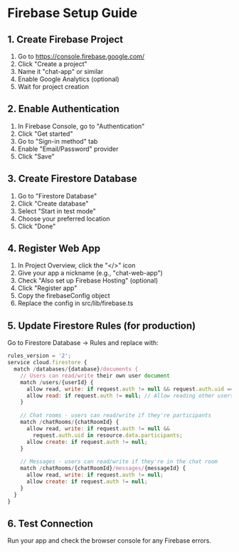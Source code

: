 # Firebase Setup Guide

## 1. Create Firebase Project
1. Go to https://console.firebase.google.com/
2. Click "Create a project"
3. Name it "chat-app" or similar
4. Enable Google Analytics (optional)
5. Wait for project creation

## 2. Enable Authentication
1. In Firebase Console, go to "Authentication"
2. Click "Get started"
3. Go to "Sign-in method" tab
4. Enable "Email/Password" provider
5. Click "Save"

## 3. Create Firestore Database
1. Go to "Firestore Database"
2. Click "Create database"
3. Select "Start in test mode"
4. Choose your preferred location
5. Click "Done"

## 4. Register Web App
1. In Project Overview, click the "</>" icon
2. Give your app a nickname (e.g., "chat-web-app")
3. Check "Also set up Firebase Hosting" (optional)
4. Click "Register app"
5. Copy the firebaseConfig object
6. Replace the config in src/lib/firebase.ts

## 5. Update Firestore Rules (for production)
Go to Firestore Database → Rules and replace with:

```javascript
rules_version = '2';
service cloud.firestore {
  match /databases/{database}/documents {
    // Users can read/write their own user document
    match /users/{userId} {
      allow read, write: if request.auth != null && request.auth.uid == userId;
      allow read: if request.auth != null; // Allow reading other users for contacts
    }
    
    // Chat rooms - users can read/write if they're participants
    match /chatRooms/{chatRoomId} {
      allow read, write: if request.auth != null && 
        request.auth.uid in resource.data.participants;
      allow create: if request.auth != null;
    }
    
    // Messages - users can read/write if they're in the chat room
    match /chatRooms/{chatRoomId}/messages/{messageId} {
      allow read, write: if request.auth != null;
      allow create: if request.auth != null;
    }
  }
}
```

## 6. Test Connection
Run your app and check the browser console for any Firebase errors.
